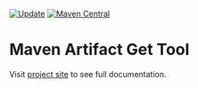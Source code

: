 [![Update](https://github.com/codeteapot/maven-artifact-get/workflows/Update/badge.svg)](https://github.com/codeteapot/maven-artifact-get/actions?query=workflow%3AUpdate)
[![Maven Central](https://img.shields.io/maven-central/v/com.github.codeteapot.tools/maven-artifact-get?label=Maven%20Central)](https://repo1.maven.org/maven2/com/github/codeteapot/tools/maven-artifact-get/)

# Maven Artifact Get Tool

Visit [project site](https://codeteapot.github.io/maven-artifact-get/v0.1.2) to see full
documentation.
